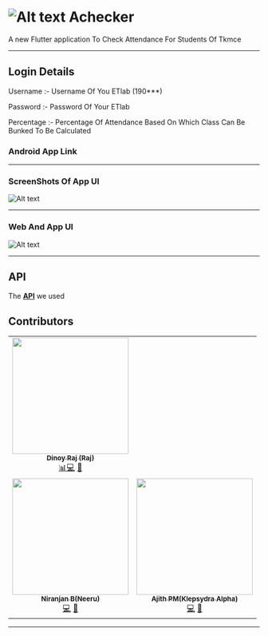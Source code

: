 # ![Alt text](https://github.com/Dinoy-Raj/anonymousapp/blob/main/assets/xx.png) Achecker

A new Flutter application To Check Attendance For Students Of Tkmce 



---



## Login Details

Username :- Username Of You ETlab (190***)

Password :- Password Of Your ETlab

Percentage :- Percentage Of Attendance Based On Which Class Can Be Bunked To Be Calculated


### Android App Link 



---


### ScreenShots Of App UI


![Alt text](https://github.com/Dinoy-Raj/anonymousapp/blob/main/assets/fd.png)    

---



### Web And App UI



![Alt text](https://github.com/Dinoy-Raj/anonymousapp/blob/main/assets/gf.png) 







---



## API

The **[API](https://anonymousgbuapi.herokuapp.com/)** we used




## Contributors


<table>
  <tr>
      <td align="center"><a href="https://github.com/Dinoy-Raj"><img src="https://avatars2.githubusercontent.com/u/62199728?s=400&u=ec49e70797755f5091bcc1cd3ee60f5faaec91b6&v=4" width="233px;" alt=""/><br /><sub><b>Dinoy Raj
(Raj)</b></sub></a><br /><a href="https://github.com/Dinoy-Raj" title="Ui Designer">📊</a><a href="https://github.com/Dinoy-Raj/Acheckerapp" title="Code">💻</a></a> <a href="#maintenance-Dinoy-Raj" title="Maintenance">🚧</a></td>
  </tr>
    <td align="center"><a href="https://github.com/niranjanneeru"><img src="https://avatars1.githubusercontent.com/u/48713926?s=400&u=a473cb9bbbc98506ae6b55ccd2b45cfdc941d517&v=4" width="233px;" alt=""/><br /><sub><b>Niranjan B(Neeru)</b></sub></a><br /><a href="" title="Code">💻</a> <a href="https://anonymousgbuapi.herokuapp.com/" title="API">📖</a></td>
    <td align="center"><a href="https://github.com/AJITH-klepsydra"><img src="https://avatars3.githubusercontent.com/u/62293152?s=400&v=4" width="233px;" alt=""/><br /><sub><b>Ajith PM(Klepsydra Alpha)</b></sub></a><br /><a href="" title="Code">💻</a> <a href="https://anonymousgbuapi.herokuapp.com/" title="API">📖</a></td>


</table>

---



